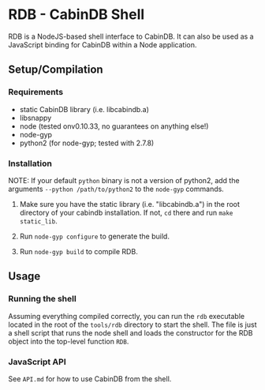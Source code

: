 # RDB - CabinDB Shell

RDB is a NodeJS-based shell interface to CabinDB. It can also be used as a
JavaScript binding for CabinDB within a Node application.

## Setup/Compilation

### Requirements

* static CabinDB library (i.e. libcabindb.a)
* libsnappy
* node (tested onv0.10.33, no guarantees on anything else!)
* node-gyp
* python2 (for node-gyp; tested with 2.7.8)

### Installation

NOTE: If your default `python` binary is not a version of python2, add
the arguments `--python /path/to/python2` to the `node-gyp` commands.

1. Make sure you have the static library (i.e. "libcabindb.a") in the root
directory of your cabindb installation. If not, `cd` there and run
`make static_lib`.

2. Run `node-gyp configure` to generate the build.

3. Run `node-gyp build` to compile RDB.

## Usage

### Running the shell

Assuming everything compiled correctly, you can run the `rdb` executable
located in the root of the `tools/rdb` directory to start the shell. The file is
just a shell script that runs the node shell and loads the constructor for the
RDB object into the top-level function `RDB`.

### JavaScript API

See `API.md` for how to use CabinDB from the shell.
